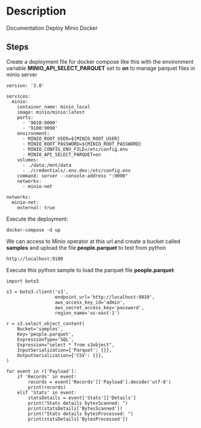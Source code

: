 # Description
Documentation Deploy Minio Docker

## Steps

Create a deployment file for docker compose like this with the environment variable **MINIO_API_SELECT_PARQUET** set to **on** to manage parquet files in minio server

```shell
version: '3.8'

services:
  minio:
    container_name: minio_local
    image: minio/minio:latest
    ports:
      - '9010:9000'
      - '9100:9090'
    environment:
      - MINIO_ROOT_USER=${MINIO_ROOT_USER}
      - MINIO_ROOT_PASSWORD=${MINIO_ROOT_PASSWORD}
      - MINIO_CONFIG_ENV_FILE=/etc/config.env
      - MINIO_API_SELECT_PARQUET=on
    volumes:
      - ./data:/mnt/data
      - ./credentials/.env.dev:/etc/config.env
    command: server --console-address ":9090"
    networks:
      - minio-net

networks:
  minio-net:
    external: true
```

Execute the deployment:

```shell
docker-compose -d up
```

We can access to Minio operator at this url and create a bucket called **samples** and upload the file **people.parquet** to test from python

```shell
http://localhost:9100

```

Execute this python sample to load the parquet file **people.parquet**

```shell
import boto3

s3 = boto3.client('s3',
                  endpoint_url='http://localhost:9010',
                  aws_access_key_id='admin',
                  aws_secret_access_key='password',
                  region_name='us-east-1')

r = s3.select_object_content(
    Bucket='samples',
    Key='people.parquet',
    ExpressionType='SQL',
    Expression="select * from s3object",
    InputSerialization={'Parquet': {}},
    OutputSerialization={'CSV': {}},
)

for event in r['Payload']:
    if 'Records' in event:
        records = event['Records']['Payload'].decode('utf-8')
        print(records)
    elif 'Stats' in event:
        statsDetails = event['Stats']['Details']
        print("Stats details bytesScanned: ")
        print(statsDetails['BytesScanned'])
        print("Stats details bytesProcessed: ")
        print(statsDetails['BytesProcessed'])
```
